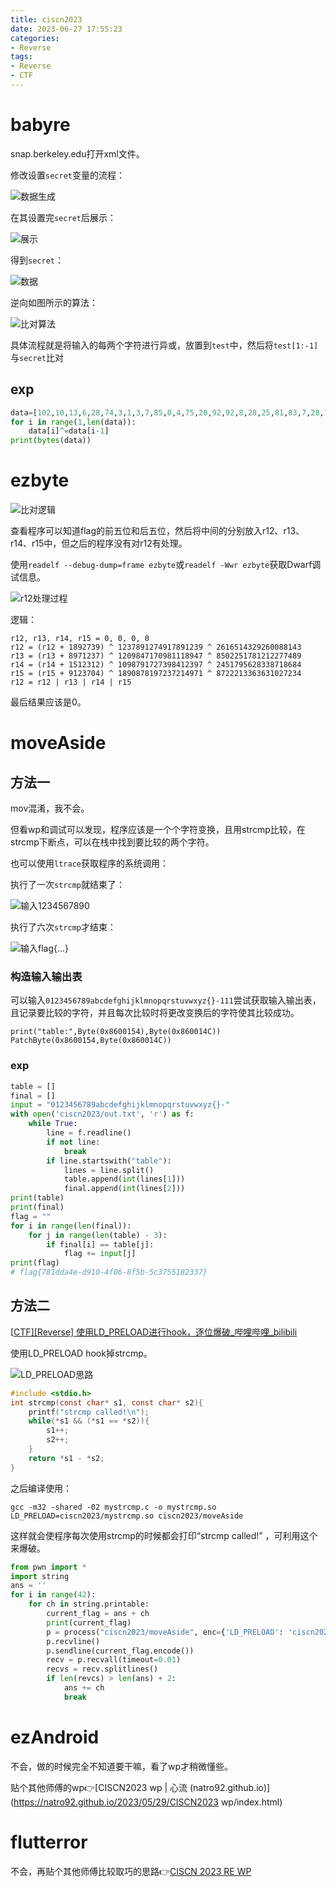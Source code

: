 ```yaml
---
title: ciscn2023
date: 2023-06-27 17:55:23
categories: 
- Reverse
tags: 
- Reverse
- CTF
---
```


# babyre

snap.berkeley.edu打开xml文件。

修改设置`secret`变量的流程：

![数据生成](ciscn2023/image-20230528171633929.png)

在其设置完`secret`后展示：

![展示](ciscn2023/image-20230528171717916.png)

得到`secret`：

![数据](ciscn2023/image-20230528171755771.png)

逆向如图所示的算法：

![比对算法](ciscn2023/image-20230528171838714.png)

具体流程就是将输入的每两个字符进行异或，放置到`test`中，然后将`test[1:-1]`与`secret`比对

## exp

```python
data=[102,10,13,6,28,74,3,1,3,7,85,0,4,75,20,92,92,8,28,25,81,83,7,28,76,88,9,0,29,73,0,86,4,87,87,82,84,85,4,85,87,30]
for i in range(1,len(data)):
    data[i]^=data[i-1]
print(bytes(data))
```

# ezbyte

![比对逻辑](ciscn2023/image-20230627181710006.png)

查看程序可以知道flag的前五位和后五位，然后将中间的分别放入r12、r13、r14、r15中，但之后的程序没有对r12有处理。

使用`readelf --debug-dump=frame ezbyte`或`readelf -Wwr ezbyte`获取Dwarf调试信息。

![r12处理过程](ciscn2023/image-20230627181143587.png)

逻辑：

```
r12, r13, r14, r15 = 0, 0, 0, 0
r12 = (r12 + 1892739) ^ 1237891274917891239 ^ 2616514329260088143
r13 = (r13 + 8971237) ^ 1209847170981118947 ^ 8502251781212277489
r14 = (r14 + 1512312) ^ 1098791727398412397 ^ 2451795628338718684
r15 = (r15 + 9123704) ^ 1890878197237214971 ^ 8722213363631027234
r12 = r12 | r13 | r14 | r15
```

最后结果应该是0。

# moveAside

## 方法一

mov混淆，我不会。

但看wp和调试可以发现，程序应该是一个个字符变换，且用strcmp比较，在strcmp下断点，可以在栈中找到要比较的两个字符。

也可以使用`ltrace`获取程序的系统调用：

执行了一次`strcmp`就结束了：

![输入1234567890](ciscn2023/image-20230628132748435.png)

执行了六次`strcmp`才结束：

![输入flag{...}](ciscn2023/image-20230628132910371.png)

### 构造输入输出表

可以输入`0123456789abcdefghijklmnopqrstuvwxyz{}-111`尝试获取输入输出表，且记录要比较的字符，并且每次比较时将更改变换后的字符使其比较成功。

```
print("table:",Byte(0x8600154),Byte(0x860014C))
PatchByte(0x8600154,Byte(0x860014C))
```

### exp

```python
table = []
final = []
input = "0123456789abcdefghijklmnopqrstuvwxyz{}-"
with open('ciscn2023/out.txt', 'r') as f:
    while True:
        line = f.readline()
        if not line:
            break
        if line.startswith("table"):
            lines = line.split()
            table.append(int(lines[1]))
            final.append(int(lines[2]))
print(table)
print(final)
flag = ""
for i in range(len(final)):
    for j in range(len(table) - 3):
        if final[i] == table[j]:
            flag += input[j]
print(flag)
# flag{781dda4e-d910-4f06-8f5b-5c3755182337}
```

## 方法二

[[CTF\][Reverse] 使用LD_PRELOAD进行hook，逐位爆破_哔哩哔哩_bilibili](https://www.bilibili.com/video/BV198411v7tg/?spm_id_from=333.1007.0.0&vd_source=1e92ba19a2288fc56c35e0d3dcf15345)

使用LD_PRELOAD hook掉strcmp。

![LD_PRELOAD思路](ciscn2023/image-20231001130357347.png)

```C
#include <stdio.h>
int strcmp(const char* s1, const char* s2){
    printf("strcmp called!\n");
    while(*s1 && (*s1 == *s2)){
        s1++;
        s2++;
    }
    return *s1 - *s2;
}
```

之后编译使用：

```
gcc -m32 -shared -02 mystrcmp.c -o mystrcmp.so
LD_PRELOAD=ciscn2023/mystrcmp.so ciscn2023/moveAside
```

这样就会使程序每次使用strcmp的时候都会打印“strcmp called!” ，可利用这个来爆破。

```python
from pwn import *
import string
ans = ''
for i in range(42):
    for ch in string.printable:
        current_flag = ans + ch
        print(current_flag)
        p = process("ciscn2023/moveAside", enc={'LD_PRELOAD': 'ciscn2023/mystrcmp.so'})
        p.recvline()
        p.sendline(current_flag.encode())
        recv = p.recvall(timeout=0.01)
        recvs = recv.splitlines()
        if len(revcs) > len(ans) + 2:
            ans += ch
            break
```

# ezAndroid

不会，做的时候完全不知道要干嘛，看了wp才稍微懂些。

贴个其他师傅的wp👉[CISCN2023 wp | 心流 (natro92.github.io)](https://natro92.github.io/2023/05/29/CISCN2023 wp/index.html)

# flutterror

不会，再贴个其他师傅比较取巧的思路👉[CISCN 2023 RE WP](https://www.cnblogs.com/lordtianqiyi/articles/17438974.html)
